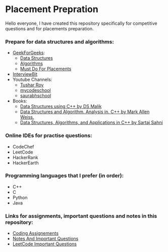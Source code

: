 # Placement Prepration
Hello everyone, I have created this repository specifically for competitive questions and for placements preparation.
### Prepare for data structures and algorithms:
- [GeekForGeeks](https://www.geeksforgeeks.org/):
    - [Data Structures](https://www.geeksforgeeks.org/data-structures/)
    - [Algorithms](https://www.geeksforgeeks.org/fundamentals-of-algorithms/)
    - [Must Do For Placements](https://www.geeksforgeeks.org/must-do-coding-questions-for-companies-like-amazon-microsoft-adobe/)
- [InterviewBit](https://www.interviewbit.com/dashboard/)
- Youtube Channels:
    - [Tushar Roy](https://www.youtube.com/user/tusharroy2525)
    - [mycodeschool](https://www.youtube.com/user/mycodeschool)
    - [saurabhschool](https://www.youtube.com/user/saurabhschool)
- Books:
    - [Data Structures using C++ by DS Malik](http://bu.edu.eg/portal/uploads/Computers%20and%20Informatics/Computer%20Science/1266/crs-10600/Files/Esam%20Halim%20Houssein%20Abd%20El-Halim_4-%20Data-Structure%20Using%20C++%20Malik.pdf)
    - [Data Structures and Algorithm. Analysis in. C++ by Mark Allen Weiss.](http://iips.icci.edu.iq/images/exam/DataStructuresAndAlgorithmAnalysisInCpp_2014.pdf)
    - [Data Structures, Algorithms, and Applications in C++ by Sartaj Sahni](https://www.amazon.in/Data-Structures-Algorithms-applications-C/dp/B0745C9GKB/ref=sr_1_2?s=books&ie=UTF8&qid=1531938078&sr=1-2&keywords=Data+Structures+%2C+Algorithms%2C+And+Applications+In+c%2B%2B)
### Online IDEs for practise questions:
- CodeChef
- LeetCode
- HackerRank
- HackerEarth
### Programming languages that I prefer (in order):
- C++
- C
- Python
- Java
### Links for assignments, important questions and notes in this repository:
  - [Coding Assignements](https://github.com/mayankagg9722/Competetive-Programming/tree/master/Assignments)
  - [Notes And Important Questions](https://github.com/mayankagg9722/Competetive-Programming/tree/master/important%20questions%20and%20notes)
  - [LeetCode Important Questions](https://github.com/mayankagg9722/Competetive-Programming/tree/master/leetcode)
